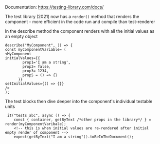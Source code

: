 Documentation: https://testing-library.com/docs/

The test library (2021) now has a `render()` method that renders the component - more efficient in the code run and compile than test-renderer

In the describe method the component renders with all the initial values as an empty object

```
describe("MyComponent", () => {
const myComponentVariable= (
<MyComponent
initialValues={{
        prop1='I am a string',
        prop2= false,
        prop3= 1234,
        prop5 = () => {}
      }}
setInitialValues={() => {}}
/>
);
```

The test blocks then dive deeper into the component's individual testable units

```
 it("tests abc", async () => {
    const { container, getByText /*other props in the library*/ } = render(myComponentVaribale);
    <!-- this is when initial values are re-rendered after initial empty render of component -->
    expect(getByText("I am a string")).toBeInTheDocument();
```
